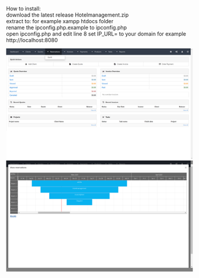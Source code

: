 
<p align="center">
  <p>How to install:
<br> download the latest release Hotelmanagement.zip
<br> extract to: for example xampp htdocs folder
<br> rename the ipconfig.php.example to ipconfig.php 
<br> open ipconfig.php and edit line 8 set IP_URL= to your domain for example http://localhost:8080
</p>

  <img src="readme/001.png">
  <img src="readme/002.png">
</p>
